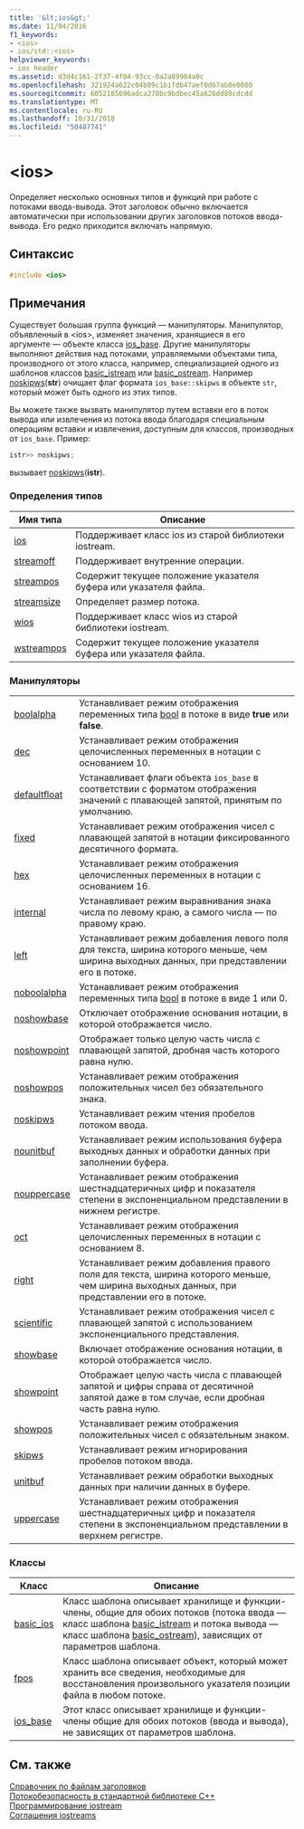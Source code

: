 ```yaml
---
title: '&lt;ios&gt;'
ms.date: 11/04/2016
f1_keywords:
- <ios>
- ios/std::<ios>
helpviewer_keywords:
- ios header
ms.assetid: d3d4c161-2f37-4f04-93cc-0a2a89984a9c
ms.openlocfilehash: 321924a622c04b09c1b1fdb47aef0d67ab8e0080
ms.sourcegitcommit: 6052185696adca270bc9bdbec45a626dd89cdcdd
ms.translationtype: MT
ms.contentlocale: ru-RU
ms.lasthandoff: 10/31/2018
ms.locfileid: "50487741"
---
```

# <a name="ltiosgt"></a>&lt;ios&gt;

Определяет несколько основных типов и функций при работе с потоками ввода-вывода. Этот заголовок обычно включается автоматически при использовании других заголовков потоков ввода-вывода. Его редко приходится включать напрямую.

## <a name="syntax"></a>Синтаксис

```cpp
#include <ios>

```

## <a name="remarks"></a>Примечания

Существует большая группа функций — манипуляторы. Манипулятор, объявленный в \<ios>, изменяет значения, хранящиеся в его аргументе — объекте класса [ios_base](../standard-library/ios-base-class.md). Другие манипуляторы выполняют действия над потоками, управляемыми объектами типа, производного от этого класса, например, специализацией одного из шаблонов классов [basic_istream](../standard-library/basic-istream-class.md) или [basic_ostream](../standard-library/basic-ostream-class.md). Например [noskipws](../standard-library/ios-functions.md#noskipws)(**str**) очищает флаг формата `ios_base::skipws` в объекте `str`, который может быть одного из этих типов.

Вы можете также вызвать манипулятор путем вставки его в поток вывода или извлечения из потока ввода благодаря специальным операциям вставки и извлечения, доступным для классов, производных от `ios_base`. Пример:

```cpp
istr>> noskipws;
```

вызывает [noskipws](../standard-library/ios-functions.md#noskipws)(**istr**).

### <a name="typedefs"></a>Определения типов

|Имя типа|Описание|
|-|-|
|[ios](../standard-library/ios-typedefs.md#ios)|Поддерживает класс ios из старой библиотеки iostream.|
|[streamoff](../standard-library/ios-typedefs.md#streamoff)|Поддерживает внутренние операции.|
|[streampos](../standard-library/ios-typedefs.md#streampos)|Содержит текущее положение указателя буфера или указателя файла.|
|[streamsize](../standard-library/ios-typedefs.md#streamsize)|Определяет размер потока.|
|[wios](../standard-library/ios-typedefs.md#wios)|Поддерживает класс wios из старой библиотеки iostream.|
|[wstreampos](../standard-library/ios-typedefs.md#wstreampos)|Содержит текущее положение указателя буфера или указателя файла.|

### <a name="manipulators"></a>Манипуляторы

|||
|-|-|
|[boolalpha](../standard-library/ios-functions.md#boolalpha)|Устанавливает режим отображения переменных типа [bool](../cpp/bool-cpp.md) в потоке в виде **true** или **false**.|
|[dec](../standard-library/ios-functions.md#dec)|Устанавливает режим отображения целочисленных переменных в нотации с основанием 10.|
|[defaultfloat](../standard-library/ios-functions.md#ios_defaultfloat)|Устанавливает флаги объекта `ios_base` в соответствии с форматом отображения значений с плавающей запятой, принятым по умолчанию.|
|[fixed](../standard-library/ios-functions.md#fixed)|Устанавливает режим отображения чисел с плавающей запятой в нотации фиксированного десятичного формата.|
|[hex](../standard-library/ios-functions.md#hex)|Устанавливает режим отображения целочисленных переменных в нотации с основанием 16.|
|[internal](../standard-library/ios-functions.md#internal)|Устанавливает режим выравнивания знака числа по левому краю, а самого числа — по правому краю.|
|[left](../standard-library/ios-functions.md#left)|Устанавливает режим добавления левого поля для текста, ширина которого меньше, чем ширина выходных данных, при представлении его в потоке.|
|[noboolalpha](../standard-library/ios-functions.md#noboolalpha)|Устанавливает режим отображения переменных типа [bool](../cpp/bool-cpp.md) в потоке в виде 1 или 0.|
|[noshowbase](../standard-library/ios-functions.md#noshowbase)|Отключает отображение основания нотации, в которой отображается число.|
|[noshowpoint](../standard-library/ios-functions.md#noshowpoint)|Отображает только целую часть числа с плавающей запятой, дробная часть которого равна нулю.|
|[noshowpos](../standard-library/ios-functions.md#noshowpos)|Устанавливает режим отображения положительных чисел без обязательного знака.|
|[noskipws](../standard-library/ios-functions.md#noskipws)|Устанавливает режим чтения пробелов потоком ввода.|
|[nounitbuf](../standard-library/ios-functions.md#nounitbuf)|Устанавливает режим использования буфера выходных данных и обработки данных при заполнении буфера.|
|[nouppercase](../standard-library/ios-functions.md#nouppercase)|Устанавливает режим отображения шестнадцатеричных цифр и показателя степени в экспоненциальном представлении в нижнем регистре.|
|[oct](../standard-library/ios-functions.md#oct)|Устанавливает режим отображения целочисленных переменных в нотации с основанием 8.|
|[right](../standard-library/ios-functions.md#right)|Устанавливает режим добавления правого поля для текста, ширина которого меньше, чем ширина выходных данных, при представлении его в потоке.|
|[scientific](../standard-library/ios-functions.md#scientific)|Устанавливает режим отображения чисел с плавающей запятой с использованием экспоненциального представления.|
|[showbase](../standard-library/ios-functions.md#showbase)|Включает отображение основания нотации, в которой отображается число.|
|[showpoint](../standard-library/ios-functions.md#showpoint)|Отображает целую часть числа с плавающей запятой и цифры справа от десятичной запятой даже в том случае, если дробная часть равна нулю.|
|[showpos](../standard-library/ios-functions.md#showpos)|Устанавливает режим отображения положительных чисел с обязательным знаком.|
|[skipws](../standard-library/ios-functions.md#skipws)|Устанавливает режим игнорирования пробелов потоком ввода.|
|[unitbuf](../standard-library/ios-functions.md#unitbuf)|Устанавливает режим обработки выходных данных при наличии данных в буфере.|
|[uppercase](../standard-library/ios-functions.md#uppercase)|Устанавливает режим отображения шестнадцатеричных цифр и показателя степени в экспоненциальном представлении в верхнем регистре.|

### <a name="classes"></a>Классы

|Класс|Описание|
|-|-|
|[basic_ios](../standard-library/basic-ios-class.md)|Класс шаблона описывает хранилище и функции-члены, общие для обоих потоков (потока ввода — класс шаблона [basic_istream](../standard-library/basic-istream-class.md) и потока вывода — класс шаблона [basic_ostream](../standard-library/basic-ostream-class.md)), зависящих от параметров шаблона.|
|[fpos](../standard-library/fpos-class.md)|Класс шаблона описывает объект, который может хранить все сведения, необходимые для восстановления произвольного указателя позиции файла в любом потоке.|
|[ios_base](../standard-library/ios-base-class.md)|Этот класс описывает хранилище и функции-члены общие для обоих потоков (ввода и вывода), не зависящих от параметров шаблона.|

## <a name="see-also"></a>См. также

[Справочник по файлам заголовков](../standard-library/cpp-standard-library-header-files.md)<br/>
[Потокобезопасность в стандартной библиотеке C++](../standard-library/thread-safety-in-the-cpp-standard-library.md)<br/>
[Программирование iostream](../standard-library/iostream-programming.md)<br/>
[Соглашения iostreams](../standard-library/iostreams-conventions.md)<br/>
